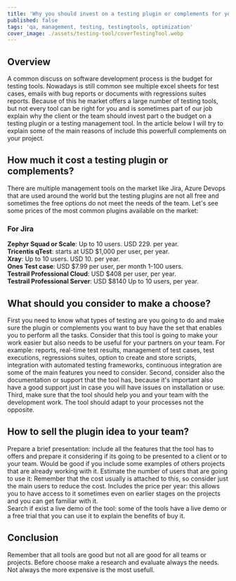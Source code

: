 ```yaml
---
title: 'Why you should invest on a testing plugin or complements for your project' 
published: false
tags: 'qa, management, testing, testingtools, optimization'
cover_image: ./assets/testing-tool/coverTestingTool.webp
---
```


## Overview

A common discuss on software development process is the budget for testing tools. Nowadays is still common see multiple
excel sheets for test cases, emails with bug reports or documents with regressions suites reports. Because of this he market offers a large number of testing tools, but not every tool can be right for you
and is sometimes part of our job explain why the client or the team should invest part o the budget on a testing plugin
or a testing management tool. In the article below I will try to explain some of the main reasons of include this powerfull complements on your project.

## How much it cost a testing plugin or complements?

There are multiple management tools on the market like Jira, Azure Devops that are used around the world but the testing plugins are not all free and sometimes the free options do not meet the needs of the team.
Let's see some prices of the most common plugins available on the market:

### For Jira  

**Zephyr Squad or Scale**: Up to 10 users. USD 229. per year.  
**Tricentis qTest**: starts at USD $1,000 per user, per year.  
**Xray**: Up to 10 users. USD 10. per year.  
**Ones Test case**: USD $7.99 per user, per month 1-100 users.  
**Testrail Professional Cloud**: USD $408 per user, per year.  
**Testrail Professional Server**: USD $8140 Up to 10 users, per year.  

## What should you consider to make a choose?

First you need to know what types of testing are you going to do and make sure the plugin or complements you want to buy have the set that enables you to perform all the tasks. Consider that this tool is going to make your work easier but also needs to be useful for your partners on your team. For example: reports, real-time test results, management of test cases, test executions, regressions suites, option to create and store scripts, integration with automated testing frameworks, continuous integration are some of the main features you need to consider.
Second, consider also the documentation or support that the tool has, because it's important also have a good support just in case you will have issues on installation or use.
Third, make sure that the tool should help you and your team with the development work. The tool should adapt to your processes not the opposite.

## How to sell the plugin idea to your team?

Prepare a brief presentation: include all the features that the tool has to offers and prepare it considering if its going to be presented to a client or to your team. Would be good if you include some examples of others projects that are already working with it.
Estimate the number of users that are going to use it: Remember that the cost usually is attached to this, so consider just the main users to reduce the cost.
Includes the price per year: this allows you to have access to it sometimes even on earlier stages on the projects and you can get familiar with it.  
Search if exist a live demo of the tool: some of the tools have a live demo or a free trial that you can use it to explain the benefits of buy it.

## Conclusion

Remember that all tools are good but not all are good for all teams or projects. Before choose make a research and evaluate always the needs. Not always the more expensive is the most usefull.
